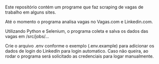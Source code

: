 Este repositório contém um programe que faz scraping de vagas de trabalho em alguns sites.

Até o momento o programa analisa vagas no Vagas.com e Linkedin.com.

Utilizando Python e Selenium, o programa coleta e salva os dados das vagas em /src/jobs/...

Crie o arquivo .env conforme o exemplo (.env.example) para adicionar os dados de login do LinkedIn para login automatico. Caso não queira, ao rodar o programa será solicitado as credenciais para logar manualmente.

